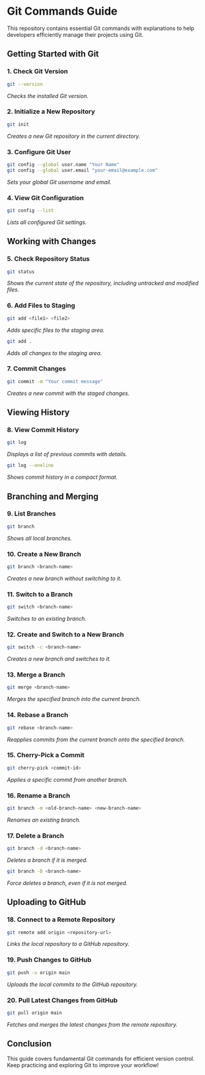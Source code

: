 # Git Commands Guide

This repository contains essential Git commands with explanations to help developers efficiently manage their projects using Git.

## Getting Started with Git

### 1. Check Git Version
```sh
git --version
```
_Checks the installed Git version._

### 2. Initialize a New Repository
```sh
git init
```
_Creates a new Git repository in the current directory._

### 3. Configure Git User
```sh
git config --global user.name "Your Name"
git config --global user.email "your-email@example.com"
```
_Sets your global Git username and email._

### 4. View Git Configuration
```sh
git config --list
```
_Lists all configured Git settings._

## Working with Changes

### 5. Check Repository Status
```sh
git status
```
_Shows the current state of the repository, including untracked and modified files._

### 6. Add Files to Staging
```sh
git add <file1> <file2>
```
_Adds specific files to the staging area._
```sh
git add .
```
_Adds all changes to the staging area._

### 7. Commit Changes
```sh
git commit -m "Your commit message"
```
_Creates a new commit with the staged changes._

## Viewing History

### 8. View Commit History
```sh
git log
```
_Displays a list of previous commits with details._
```sh
git log --oneline
```
_Shows commit history in a compact format._

## Branching and Merging

### 9. List Branches
```sh
git branch
```
_Shows all local branches._

### 10. Create a New Branch
```sh
git branch <branch-name>
```
_Creates a new branch without switching to it._

### 11. Switch to a Branch
```sh
git switch <branch-name>
```
_Switches to an existing branch._

### 12. Create and Switch to a New Branch
```sh
git switch -c <branch-name>
```
_Creates a new branch and switches to it._

### 13. Merge a Branch
```sh
git merge <branch-name>
```
_Merges the specified branch into the current branch._

### 14. Rebase a Branch
```sh
git rebase <branch-name>
```
_Reapplies commits from the current branch onto the specified branch._

### 15. Cherry-Pick a Commit
```sh
git cherry-pick <commit-id>
```
_Applies a specific commit from another branch._

### 16. Rename a Branch
```sh
git branch -m <old-branch-name> <new-branch-name>
```
_Renames an existing branch._

### 17. Delete a Branch
```sh
git branch -d <branch-name>
```
_Deletes a branch if it is merged._
```sh
git branch -D <branch-name>
```
_Force deletes a branch, even if it is not merged._

## Uploading to GitHub

### 18. Connect to a Remote Repository
```sh
git remote add origin <repository-url>
```
_Links the local repository to a GitHub repository._

### 19. Push Changes to GitHub
```sh
git push -u origin main
```
_Uploads the local commits to the GitHub repository._

### 20. Pull Latest Changes from GitHub
```sh
git pull origin main
```
_Fetches and merges the latest changes from the remote repository._

## Conclusion
This guide covers fundamental Git commands for efficient version control. Keep practicing and exploring Git to improve your workflow!

